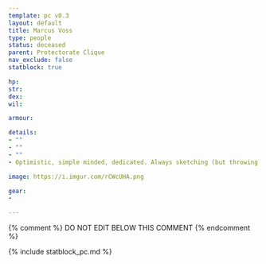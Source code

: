 ```yaml
---
template: pc v0.3
layout: default
title: Marcus Voss
type: people
status: deceased
parent: Protectorate Clique
nav_exclude: false
statblock: true

hp: 
str: 
dex: 
wil: 

armour: 

details:
- ""
- ""
- ""
- Optimistic, simple minded, dedicated. Always sketching (but throwing pages away). 25 yo.

image: https://i.imgur.com/rCWcUHA.png

gear:
-

---
```


{% comment %}
DO NOT EDIT BELOW THIS COMMENT
{% endcomment %}

{% include statblock_pc.md %}

